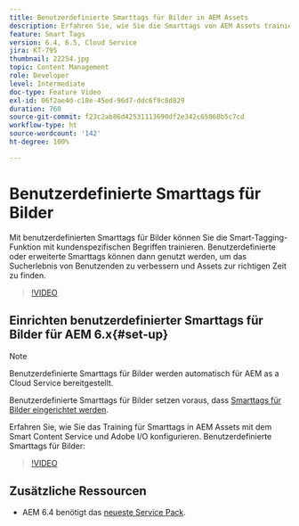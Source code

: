 ```yaml
---
title: Benutzerdefinierte Smarttags für Bilder in AEM Assets
description: Erfahren Sie, wie Sie die Smarttags von AEM Assets trainieren, um benutzerdefinierte Begriffe auf Assets anzuwenden.
feature: Smart Tags
version: 6.4, 6.5, Cloud Service
jira: KT-795
thumbnail: 22254.jpg
topic: Content Management
role: Developer
level: Intermediate
doc-type: Feature Video
exl-id: 06f2ae4d-c18e-45ed-96d7-ddc6f9c8d829
duration: 760
source-git-commit: f23c2ab86d42531113690df2e342c65060b5c7cd
workflow-type: ht
source-wordcount: '142'
ht-degree: 100%

---
```


# Benutzerdefinierte Smarttags für Bilder

Mit benutzerdefinierten Smarttags für Bilder können Sie die Smart-Tagging-Funktion mit kundenspezifischen Begriffen trainieren.
Benutzerdefinierte oder erweiterte Smarttags können dann genutzt werden, um das Sucherlebnis von Benutzenden zu verbessern und Assets zur richtigen Zeit zu finden.

>[!VIDEO](https://video.tv.adobe.com/v/22254?quality=12&learn=on)

## Einrichten benutzerdefinierter Smarttags für Bilder für AEM 6.x{#set-up}

>[!NOTE]
> Benutzerdefinierte Smarttags für Bilder werden automatisch für AEM as a Cloud Service bereitgestellt.

Benutzerdefinierte Smarttags für Bilder setzen voraus, dass [Smarttags für Bilder eingerichtet werden](./image-smart-tags.md#set-up).

Erfahren Sie, wie Sie das Training für Smarttags in AEM Assets mit dem Smart Content Service und Adobe I/O konfigurieren. Benutzerdefinierte Smarttags für Bilder:

>[!VIDEO](https://video.tv.adobe.com/v/23405?quality=12&learn=on)

## Zusätzliche Ressourcen

* AEM 6.4 benötigt das [neueste Service Pack](https://experienceleague.adobe.com/docs/experience-manager-release-information/aem-release-updates/aem-releases-updates.html?lang=de#aem-64).
